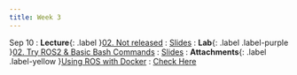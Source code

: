 ```yaml
---
title: Week 3
---
```


Sep 10
: **Lecture**{: .label }[02. Not released](#)
  : [Slides](#)
: **Lab**{: .label .label-purple }[02. Try ROS2 & Basic Bash Commands](#) 
  : [Slides](https://rpai-lab.github.io/EE211/assets/slides/lab/EE211-24Fall-Lab2.pdf)
: **Attachments**{: .label .label-yellow }[Using ROS with Docker](#) 
  : [Check Here](https://rpai-lab.github.io/EE211/assets/slides/lab/Using_ROS_with_docker.pdf)

